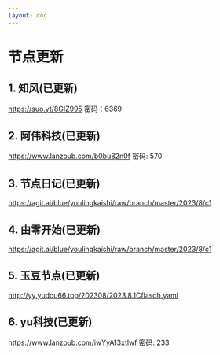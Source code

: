 ```yaml
---
layout: doc
---
```

# 节点更新

## 1. 知风(已更新)

https://suo.yt/8GIZ995 密码：6369

## 2. 阿伟科技(已更新)

https://www.lanzoub.com/b0bu82n0f 密码: 570

## 3. 节点日记(已更新)

https://agit.ai/blue/youlingkaishi/raw/branch/master/2023/8/c1

## 4. 由零开始(已更新)

https://agit.ai/blue/youlingkaishi/raw/branch/master/2023/8/c1

## 5. 玉豆节点(已更新)

http://yy.yudou66.top/202308/2023.8.1Cflasdh.yaml
  
## 6. yu科技(已更新)

https://www.lanzoub.com/iwYyA13xtlwf 密码: 233
